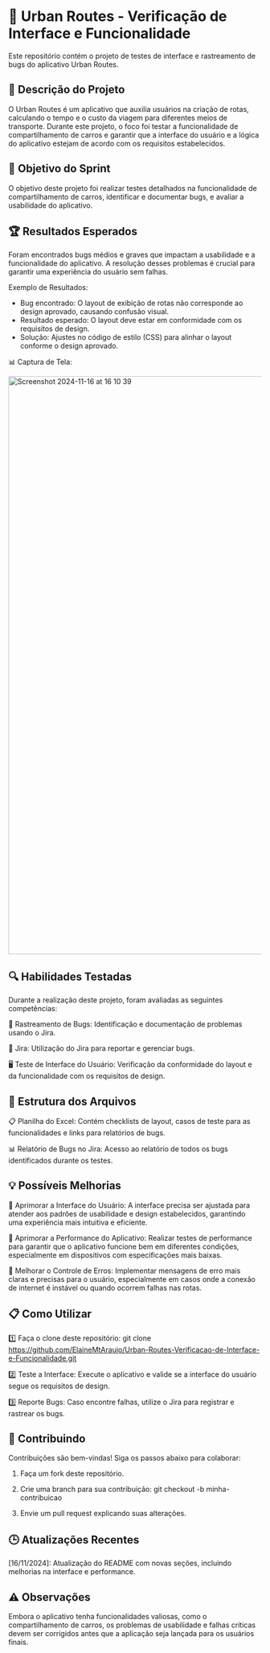 # 🚀 Urban Routes - Verificação de Interface e Funcionalidade

Este repositório contém o projeto de testes de interface e rastreamento de bugs do aplicativo Urban Routes.

## 📱 Descrição do Projeto

O Urban Routes é um aplicativo que auxilia usuários na criação de rotas, calculando o tempo e o custo da viagem para diferentes meios de transporte. Durante este projeto, o foco foi testar a funcionalidade de compartilhamento de carros e garantir que a interface do usuário e a lógica do aplicativo estejam de acordo com os requisitos estabelecidos.

## 🎯 Objetivo do Sprint

O objetivo deste projeto foi realizar testes detalhados na funcionalidade de compartilhamento de carros, identificar e documentar bugs, e avaliar a usabilidade do aplicativo.

## 🏆 Resultados Esperados

Foram encontrados bugs médios e graves que impactam a usabilidade e a funcionalidade do aplicativo. A resolução desses problemas é crucial para garantir uma experiência do usuário sem falhas.

Exemplo de Resultados:
- Bug encontrado: O layout de exibição de rotas não corresponde ao design aprovado, causando confusão visual.
- Resultado esperado: O layout deve estar em conformidade com os requisitos de design.
- Solução: Ajustes no código de estilo (CSS) para alinhar o layout conforme o design aprovado.

📊 Captura de Tela: 

<img width="1149" alt="Screenshot 2024-11-16 at 16 10 39" src="https://github.com/user-attachments/assets/9b9256e9-466b-4b2c-b3f8-091327c76b83">


## 🔍 Habilidades Testadas

Durante a realização deste projeto, foram avaliadas as seguintes competências:

🐞 Rastreamento de Bugs: Identificação e documentação de problemas usando o Jira.

🧰 Jira: Utilização do Jira para reportar e gerenciar bugs.

🖥️ Teste de Interface do Usuário: Verificação da conformidade do layout e da funcionalidade com os requisitos de design.

## 📂 Estrutura dos Arquivos

📋 Planilha do Excel: Contém checklists de layout, casos de teste para as funcionalidades e links para relatórios de bugs.

📊 Relatório de Bugs no Jira: Acesso ao relatório de todos os bugs identificados durante os testes.

## 💡 Possíveis Melhorias

🔹 Aprimorar a Interface do Usuário: A interface precisa ser ajustada para atender aos padrões de usabilidade e design estabelecidos, garantindo uma experiência mais intuitiva e eficiente.

🔹 Aprimorar a Performance do Aplicativo: Realizar testes de performance para garantir que o aplicativo funcione bem em diferentes condições, especialmente em dispositivos com especificações mais baixas.

🔹 Melhorar o Controle de Erros: Implementar mensagens de erro mais claras e precisas para o usuário, especialmente em casos onde a conexão de internet é instável ou quando ocorrem falhas nas rotas.

## 📋 Como Utilizar

1️⃣ Faça o clone deste repositório:
git clone https://github.com/ElaineMtAraujo/Urban-Routes-Verificacao-de-Interface-e-Funcionalidade.git

2️⃣ Teste a Interface: Execute o aplicativo e valide se a interface do usuário segue os requisitos de design.

3️⃣ Reporte Bugs: Caso encontre falhas, utilize o Jira para registrar e rastrear os bugs.

##  🤝 Contribuindo

Contribuições são bem-vindas! Siga os passos abaixo para colaborar:

1. Faça um fork deste repositório.

2. Crie uma branch para sua contribuição: git checkout -b minha-contribuicao

3. Envie um pull request explicando suas alterações.

## 🕒 Atualizações Recentes

[16/11/2024]: Atualização do README com novas seções, incluindo melhorias na interface e performance.

## ⚠️ Observações
Embora o aplicativo tenha funcionalidades valiosas, como o compartilhamento de carros, os problemas de usabilidade e falhas críticas devem ser corrigidos antes que a aplicação seja lançada para os usuários finais.
